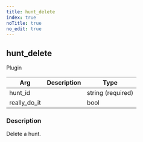 ```yaml
---
title: hunt_delete
index: true
noTitle: true
no_edit: true
---
```




<div class="vql_item"></div>


## hunt_delete
<span class='vql_type pull-right page-header'>Plugin</span>



<div class="vqlargs"></div>

Arg | Description | Type
----|-------------|-----
hunt_id||string (required)
really_do_it||bool

### Description

Delete a hunt. 

